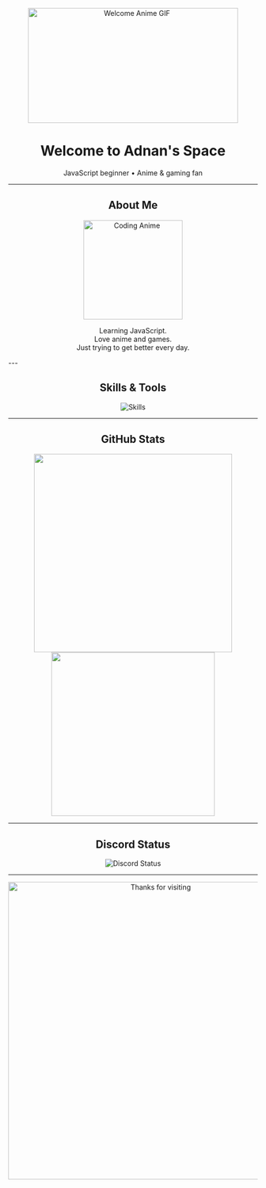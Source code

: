<p align="center">
  <img src="https://media1.tenor.com/m/CBxyvlf0CMoAAAAC/welcome-anime.gif" width="424" height="232" alt="Welcome Anime GIF" />
</p>

<h1 align="center">Welcome to Adnan's Space</h1>
<p align="center">
  JavaScript beginner • Anime & gaming fan
</p>

---

<h2 align="center">About Me</h2>
<p align="center">
  <img src="https://media.tenor.com/1vkLQoel5hQAAAAd/coding-anime.gif" width="200" alt="Coding Anime" />
</p>
<p align="center">
  Learning JavaScript.<br>
  Love anime and games.<br>
  Just trying to get better every day.
</p>
---

<h2 align="center">Skills & Tools</h2>
<p align="center">
  <img src="https://skillicons.dev/icons?i=html,css,js,git,vscode" alt="Skills" />
</p>

---

<h2 align="center">GitHub Stats</h2>
<p align="center">
  <img src="https://github-readme-stats.vercel.app/api?username=Adnan&show_icons=true&theme=radical" width="400" />
  <img src="https://github-readme-stats.vercel.app/api/top-langs/?username=Adnan&layout=compact&theme=radical" width="330" />
</p>

---

<h2 align="center">Discord Status</h2>
<p align="center">
  <img src="https://lanyard.cnrad.dev/api/1282594919499829248?theme=dark&bg=0d1117&borderRadius=12px" alt="Discord Status" />
</p>

---

<p align="center">
  <img src="https://i.imgur.com/8kqN8jY.gif" width="600" alt="Thanks for visiting" />
</p>
